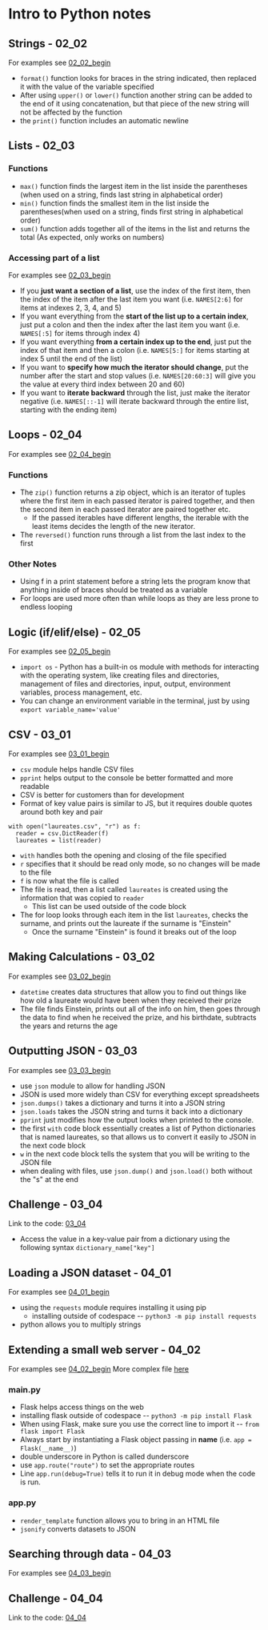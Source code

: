 # Intro to Python notes

## Strings - 02_02
For examples see [02_02_begin](02_02_begin/main.py)

- `format()` function looks for braces in the string indicated, then replaced it with the value of the variable specified
- After using `upper()` or `lower()` function another string can be added to the end of it using concatenation, but that piece of the new string will not be affected by the function
- the `print()` function includes an automatic newline

## Lists - 02_03
### Functions
- `max()` function finds the largest item in the list inside the parentheses (when used on a string, finds last string in alphabetical order)
- `min()` function finds the smallest item in the list inside the parentheses(when used on a string, finds first string in alphabetical order)
- `sum()` function adds together all of the items in the list and returns the total (As expected, only works on numbers)

### Accessing part of a list
For examples see [02_03_begin](02_03_begin/main.py)

- If you **just want a section of a list**, use the index of the first item, then the index of the item after the last item you want (i.e. `NAMES[2:6]` for items at indexes 2, 3, 4, and 5)
- If you want everything from the **start of the list up to a certain index**, just put a colon and then the index after the last item you want (i.e. `NAMES[:5]` for items through index 4)
- If you want everything **from a certain index up to the end**, just put the index of that item and then a colon (i.e. `NAMES[5:]` for items starting at index 5 until the end of the list)
- If you want to **specify how much the iterator should change**, put the number after the start and stop values (i.e. `NAMES[20:60:3]` will give you the value at every third index between 20 and 60)
- If you want to **iterate backward** through the list, just make the iterator negative (i.e. `NAMES[::-1]` will iterate backward through the entire list, starting with the ending item)


## Loops - 02_04
For examples see [02_04_begin](02_04_begin/main.py)

### Functions
- The `zip()` function returns a zip object, which is an iterator of tuples where the first item in each passed iterator is paired together, and then the second item in each passed iterator are paired together etc.
  - If the passed iterables have different lengths, the iterable with the least items decides the length of the new iterator.
- The `reversed()` function runs through a list from the last index to the first

### Other Notes
- Using f in a print statement before a string lets the program know that anything inside of braces should be treated as a variable
- For loops are used more often than while loops as they are less prone to endless looping

## Logic (if/elif/else) - 02_05
For examples see [02_05_begin](02_05_begin/main.py)

- `import os` - Python has a built-in os module with methods for interacting with the operating system, like creating files and directories, management of files and directories, input, output, environment variables, process management, etc.
- You can change an environment variable in the terminal, just by using `export variable_name='value'`

## CSV - 03_01
For examples see [03_01_begin](03_01_begin/main.py)

- `csv` module helps handle CSV files
- `pprint` helps output to the console be better formatted and more readable
- CSV is better for customers than for development
- Format of key value pairs is similar to JS, but it requires double quotes around both key and pair

```
with open("laureates.csv", "r") as f:
  reader = csv.DictReader(f)
  laureates = list(reader)

```
- `with` handles both the opening and closing of the file specified
- `r` specifies that it should be read only mode, so no changes will be made to the file
- `f` is now what the file is called
- The file is read, then a list called `laureates` is created using the information that was copied to `reader`
  - This list can be used outside of the code block
- The for loop looks through each item in the list `laureates`, checks the surname, and prints out the laureate if the surname is "Einstein"
  - Once the surname "Einstein" is found it breaks out of the loop

## Making Calculations - 03_02
For examples see [03_02_begin](03_02_begin/main.py)

- `datetime` creates data structures that allow you to find out things like how old a laureate would have been when they received their prize
- The file finds Einstein, prints out all of the info on him, then goes through the data to find when he received the prize, and his birthdate, subtracts the years and returns the age

## Outputting JSON - 03_03
For examples see [03_03_begin](03_03_begin/main.py)

- use `json` module to allow for handling JSON
- JSON is used more widely than CSV for everything except spreadsheets
- `json.dumps()` takes a dictionary and turns it into a JSON string
- `json.loads` takes the JSON string and turns it back into a dictionary
- `pprint` just modifies how the output looks when printed to the console. 
- the first `with` code block essentially creates a list of Python dictionaries that is named laureates, so that allows us to convert it easily to JSON in the next code block
- `w` in the next code block tells the system that you will be writing to the JSON file
- when dealing with files, use `json.dump()` and `json.load()` both without the "s" at the end

## Challenge - 03_04
Link to the code: [03_04](03_04/main.py)

- Access the value in a key-value pair from a dictionary using the following syntax `dictionary_name["key"]`

## Loading a JSON dataset - 04_01
For examples see [04_01_begin](04_01_begin/main.py)

- using the `requests` module requires installing it using pip
  - installing outside of codespace -- `python3 -m pip install requests`
- python allows you to multiply strings

## Extending a small web server - 04_02
For examples see [04_02_begin](04_02_begin/main.py)
More complex file [here](04_02_begin/app.py)

### main.py
- Flask helps access things on the web
- installing flask outside of codespace -- `python3 -m pip install Flask`
- When using Flask, make sure you use the correct line to import it -- `from flask import Flask`
- Always start by instantiating a Flask object passing in __name__ (i.e. `app = Flask(__name__)`)
- double underscore in Python is called dunderscore
- use `app.route("route")` to set the appropriate routes
- Line `app.run(debug=True)` tells it to run it in debug mode when the code is run.

### app.py
- `render_template` function allows you to bring in an HTML file
- `jsonify` converts datasets to JSON

## Searching through data - 04_03
For examples see [04_03_begin](04_03_begin/main.py)

## Challenge - 04_04
Link to the code: [04_04](04_04/app.py)
